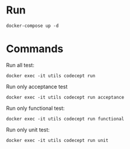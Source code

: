 # Run

```
docker-compose up -d
```

# Commands

Run all test:
```
docker exec -it utils codecept run
```

Run only acceptance test
```
docker exec -it utils codecept run acceptance
```

Run only functional test:
```
docker exec -it utils codecept run functional
```

Run only unit test:
```
docker exec -it utils codecept run unit
```
